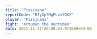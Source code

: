 ```yaml
---
title: "Pissjuana"
reportCode: "B7yXpZMgPLvnYGK2"
player: "Pissjuana"
fight: "Attumen the Huntsman"
date: 2021-11-11T20:08:04.971000+00:00
---
```

